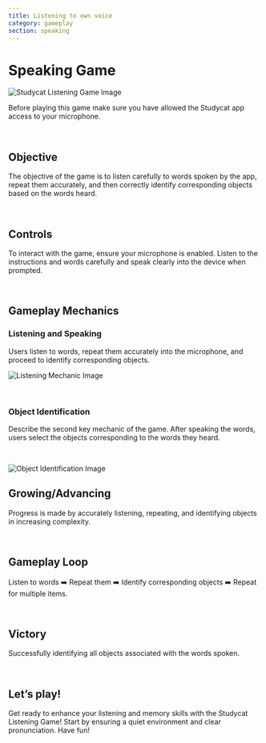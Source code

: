 ```yaml
---
title: Listening to own voice
category: gameplay
section: speaking
---
```

# Speaking Game


![Studycat Listening Game Image](https://help.studycat.com/hc/article_attachments/34787998441881)


Before playing this game make sure you have allowed the Studycat app access to your microphone.


 


## Objective


The objective of the game is to listen carefully to words spoken by the app, repeat them accurately, and then correctly identify corresponding objects based on the words heard.


 


## Controls


To interact with the game, ensure your microphone is enabled. Listen to the instructions and words carefully and speak clearly into the device when prompted.


 


## Gameplay Mechanics


### Listening and Speaking


Users listen to words, repeat them accurately into the microphone, and proceed to identify corresponding objects.


![Listening Mechanic Image](https://help.studycat.com/hc/article_attachments/34787998444057)


 


### Object Identification


Describe the second key mechanic of the game. After speaking the words, users select the objects corresponding to the words they heard.


 


![Object Identification Image](https://help.studycat.com/hc/article_attachments/34787998447001)


## Growing/Advancing


Progress is made by accurately listening, repeating, and identifying objects in increasing complexity.


 


## Gameplay Loop


Listen to words ➡️ Repeat them ➡️ Identify corresponding objects ➡️ Repeat for multiple items.


 


## Victory


Successfully identifying all objects associated with the words spoken.


 


## Let’s play!


Get ready to enhance your listening and memory skills with the Studycat Listening Game! Start by ensuring a quiet environment and clear pronunciation. Have fun!